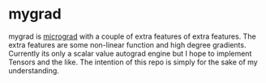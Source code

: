 # mygrad

mygrad is  [micrograd](https://github.com/karpathy/micrograd) with a couple of extra features of extra features. The extra features are some 
non-linear function and high degree gradients. Currently its only a scalar value autograd engine but 
I hope to implement Tensors and the like. The intention of this repo is simply for the sake of my 
understanding.
